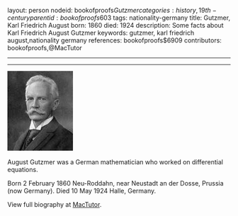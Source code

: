 layout: person
nodeid: bookofproofs$Gutzmer
categories: history,19th-century
parentid: bookofproofs$603
tags: nationality-germany
title: Gutzmer, Karl Friedrich August
born: 1860
died: 1924
description: Some facts about Karl Friedrich August Gutzmer
keywords: gutzmer, karl friedrich august,nationality germany
references: bookofproofs$6909
contributors: bookofproofs,@MacTutor

---


---

![Gutzmer.jpg](https://github.com/bookofproofs/bookofproofs.github.io/blob/main/_sources/_assets/images/portraits/Gutzmer.jpg?raw=true)

August Gutzmer was a German mathematician who worked on differential equations.

Born 2 February 1860 Neu-Roddahn, near Neustadt an der Dosse, Prussia (now Germany). Died 10 May 1924 Halle, Germany.


View full biography at [MacTutor](https://mathshistory.st-andrews.ac.uk/Biographies/Gutzmer/).